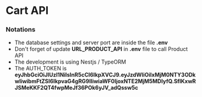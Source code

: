 # Cart API

### Notations

- The database settings and server port  are inside the file **.env**
- Don't forget of update **URL_PRODUCT_API** in **.env** file to call Product API
- The development is using Nestjs / TypeORM
- The AUTH_TOKEN is **eyJhbGciOiJIUzI1NiIsInR5cCI6IkpXVCJ9.eyJzdWIiOiIxMjM0NTY3ODkwIiwibmFtZSI6IkpvaG4gRG9lIiwiaWF0IjoxNTE2MjM5MDIyfQ.SflKxwRJSMeKKF2QT4fwpMeJf36POk6yJV_adQssw5c**
